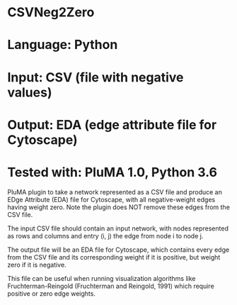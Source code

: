 # CSVNeg2Zero
# Language: Python
# Input: CSV (file with negative values)
# Output: EDA (edge attribute file for Cytoscape)
# Tested with: PluMA 1.0, Python 3.6

PluMA plugin to take a network represented as a CSV file and produce
an EDge Attribute (EDA) file for Cytoscape, with all negative-weight
edges having weight zero.  Note the plugin does NOT remove these
edges from the CSV file.

The input CSV file should contain an input network, with nodes
represented as rows and columns and entry (i, j) the edge from node i
to node j.

The output file will be an EDA file for Cytoscape, which contains
every edge from the CSV file and its corresponding weight if it is positive,
but weight zero if it is negative.

This file can be useful when running visualization algorithms like Fruchterman-Reingold
(Fruchterman and Reingold, 1991) which require positive or zero edge weights.


